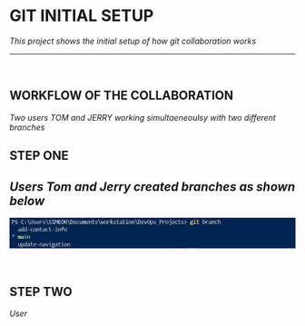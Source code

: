 # GIT INITIAL SETUP
*This project shows the initial setup of how git collaboration works*

---
<br/>

## WORKFLOW OF THE COLLABORATION
*Two users TOM and JERRY working simultaeneoulsy with two different branches*

## STEP ONE
*Users Tom and Jerry created branches as shown below*
---
![branches](./images/branches.png)


<br/>

## STEP TWO 
*User*



